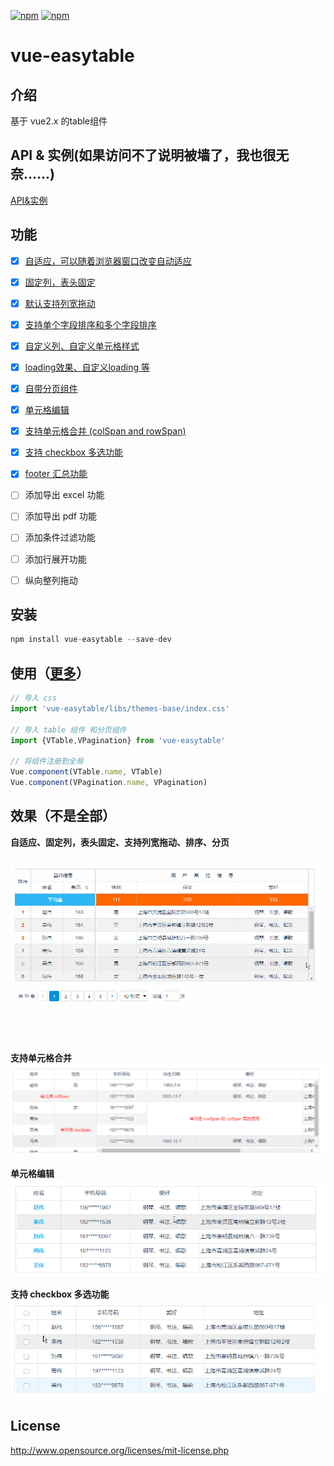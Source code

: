 [![npm](https://img.shields.io/npm/v/vue-easytable.svg)](https://www.npmjs.com/package/vue-easytable)
[![npm](https://img.shields.io/npm/l/vue-easytable.svg?maxAge=2592000)](http://www.opensource.org/licenses/mit-license.php)

# vue-easytable


## 介绍
基于 vue2.x 的table组件

## API & 实例(如果访问不了说明被墙了，我也很无奈......)
[API&实例](http://doc.huangsw.com/vue-easytable/app.html#/table)

## 功能
- [x] [自适应，可以随着浏览器窗口改变自动适应](http://doc.huangsw.com/vue-easytable/app.html#/table?anchor=table-simple-table-resize)
- [x] [固定列，表头固定](http://doc.huangsw.com/vue-easytable/app.html#/table?anchor=table-frozen-title-columns)  
- [x] [默认支持列宽拖动](http://doc.huangsw.com/vue-easytable/app.html#/table?anchor=table-basic-no-table-width)
- [x] [支持单个字段排序和多个字段排序](http://doc.huangsw.com/vue-easytable/app.html#/table?anchor=table-sort-by-single-columns)
- [x] [自定义列、自定义单元格样式](http://doc.huangsw.com/vue-easytable/app.html#/table?anchor=table-custom-columns)  
- [x] [loading效果、自定义loading 等](http://doc.huangsw.com/vue-easytable/app.html#/table?anchor=table-loading-and-error-content)
- [x] [自带分页组件](http://doc.huangsw.com/vue-easytable/app.html#/pagination)  
- [x] [单元格编辑](http://doc.huangsw.com/vue-easytable/app.html#/table?anchor=table-cell-edit-advanced)
- [x] [支持单元格合并 (colSpan and rowSpan)](http://doc.huangsw.com/vue-easytable/app.html#/table?anchor=table-cell-merge)
- [x] [支持 checkbox 多选功能](http://doc.huangsw.com/vue-easytable/app.html#/table?anchor=table-selection-advanced)
- [x] [footer 汇总功能](http://localhost:63342/vue-easytable/dist/app.html?_ijt=ji129qv629k711n66iq6anenca#/table?anchor=table-footer-summary)  
- [ ] 添加导出 excel 功能  
- [ ] 添加导出 pdf 功能  
- [ ] 添加条件过滤功能  
- [ ] 添加行展开功能  
- [ ] 纵向整列拖动
   

## 安装

```javascript
npm install vue-easytable --save-dev
```

## 使用（[更多](http://doc.huangsw.com/vue-easytable/app.html)）


```javascript
// 导入 css
import 'vue-easytable/libs/themes-base/index.css'

// 导入 table 组件 和分页组件
import {VTable,VPagination} from 'vue-easytable'

// 将组件注册到全局
Vue.component(VTable.name, VTable)
Vue.component(VPagination.name, VPagination)
```

## 效果（不是全部）
**自适应、固定列，表头固定、支持列宽拖动、排序、分页**
![vue-easytable](./examples/images/vue-easytable.gif)

**支持单元格合并**
![vue-easytable](./examples/images/rowspan.png)

**单元格编辑**
![vue-easytable](./examples/images/edit.gif)

**支持 checkbox 多选功能**
![vue-easytable](./examples/images/selection.gif)


## License
http://www.opensource.org/licenses/mit-license.php





